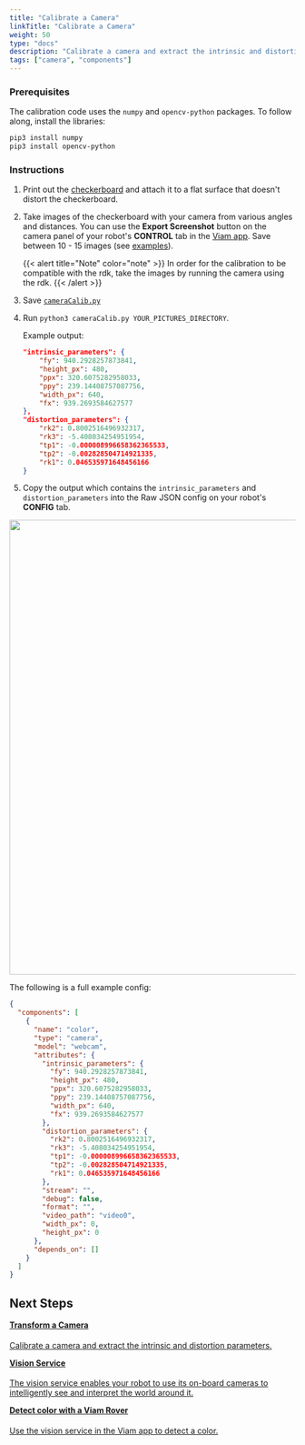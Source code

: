```yaml
---
title: "Calibrate a Camera"
linkTitle: "Calibrate a Camera"
weight: 50
type: "docs"
description: "Calibrate a camera and extract the intrinsic and distortion parameters."
tags: ["camera", "components"]
---
```


### Prerequisites

The calibration code uses the `numpy` and `opencv-python` packages.
To follow along, install the libraries:

```bash
pip3 install numpy
pip3 install opencv-python
```

### Instructions

1. Print out the [checkerboard](https://github.com/viam-labs/camera-calibration/blob/main/Checkerboard-A4-25mm-8x6.pdf) and attach it to a flat surface that doesn't distort the checkerboard.
2. Take images of the checkerboard with your camera from various angles and distances.
   You can use the **Export Screenshot** button on the camera panel of your robot's **CONTROL** tab in the [Viam app](https://app.viam.com).
   Save between 10 - 15 images (see [examples](https://github.com/viam-labs/camera-calibration#example-images)).

   {{< alert title="Note" color="note" >}}
   In order for the calibration to be compatible with the rdk, take the images by running the camera using the rdk.
   {{< /alert >}}
3. Save [`cameraCalib.py`](https://github.com/viam-labs/camera-calibration/blob/main/cameraCalib.py)
4. Run `python3 cameraCalib.py YOUR_PICTURES_DIRECTORY`.

   Example output:

   ```json {class="line-numbers linkable-line-numbers"}
   "intrinsic_parameters": {
       "fy": 940.2928257873841,
       "height_px": 480,
       "ppx": 320.6075282958033,
       "ppy": 239.14408757087756,
       "width_px": 640,
       "fx": 939.2693584627577
   },
   "distortion_parameters": {
       "rk2": 0.8002516496932317,
       "rk3": -5.408034254951954,
       "tp1": -0.000008996658362365533,
       "tp2": -0.002828504714921335,
       "rk1": 0.046535971648456166
   }
   ```

5. Copy the output which contains the `intrinsic_parameters` and `distortion_parameters` into the Raw JSON config on your robot's **CONFIG** tab.

<img src="../img/camera_tutorial_copy_paste.png" width="800px"><br>

The following is a full example config:

```json {class="line-numbers linkable-line-numbers"}
{
  "components": [
    {
      "name": "color",
      "type": "camera",
      "model": "webcam",
      "attributes": {
        "intrinsic_parameters": {
          "fy": 940.2928257873841,
          "height_px": 480,
          "ppx": 320.6075282958033,
          "ppy": 239.14408757087756,
          "width_px": 640,
          "fx": 939.2693584627577
        },
        "distortion_parameters": {
          "rk2": 0.8002516496932317,
          "rk3": -5.408034254951954,
          "tp1": -0.000008996658362365533,
          "tp2": -0.002828504714921335,
          "rk1": 0.046535971648456166
        },
        "stream": "",
        "debug": false,
        "format": "",
        "video_path": "video0",
        "width_px": 0,
        "height_px": 0
      },
      "depends_on": []
    }
  ]
}
```

## Next Steps

<div class="container text-center td-max-width-on-larger-screens">
  <div class="row">
    <div class="col hover-card">
        <a href="../transform/">
          <h4 style="text-align: left; margin-left: 0px; margin-top: 1em;">
              Transform a Camera
          </h4>
          <p style="text-align: left;"> Calibrate a camera and extract the intrinsic and distortion parameters. </p>
        </a>
    </div>
    <div class="col hover-card">
        <a href="control-a-component">
          <h4 style="text-align: left; margin-left: 0px; margin-top: 1em;">Vision Service</h4>
          <p style="text-align: left;">The vision service enables your robot to use its on-board cameras to intelligently see and interpret the world around it.</p>
        </a>
    </div>
    <div class="col hover-card">
        <a href="/tutorials/viam-rover/try-viam-color-detection/">
            <h4 style="text-align: left; margin-left: 0px; margin-top: 1em">Detect color with a Viam Rover</h4>
            <p style="text-align: left;">Use the vision service in the Viam app to detect a color.</p>
        </a>
    </div>
  </div>
</div>
